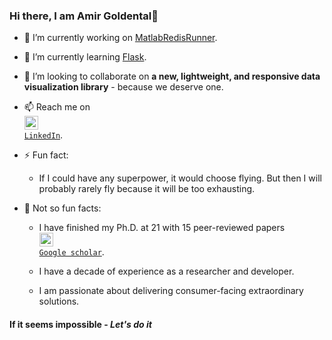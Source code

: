 ### Hi there, I am Amir Goldental👋

- 🔭 I’m currently working on [MatlabRedisRunner](https://github.com/AmirGoldental/MatlabRedisRunner).
- 🌱 I’m currently learning [Flask](https://flask.palletsprojects.com/en/1.1.x/).
- 💬 I’m looking to collaborate on **a new, lightweight, and responsive data visualization library** - because we deserve one.
- 📫 Reach me on <code>
    <a href="https://www.linkedin.com/in/amir-goldental/" title="LinkedIn Profile"><img width="22" src="https://github.com/zumrudu-anka/zumrudu-anka/blob/master/images/linkedin.svg"> LinkedIn</a></code>.
- ⚡ Fun fact: 
  - If I could have any superpower, it would choose flying. But then I will probably rarely fly because it will be too exhausting.   
    
- :blue_book: Not so fun facts:
  - I have finished my Ph.D. at 21 with 15 peer-reviewed papers <code>
  <a href="https://scholar.google.com/citations?hl=en&user=sbmwIQ4AAAAJ" title="Google scholar Profile"><img width="22" src="https://cdn.worldvectorlogo.com/logos/google-scholar.svg"> Google scholar</a></code>.
  
  - I have a decade of experience as a researcher and developer.
  - I am passionate about delivering consumer-facing extraordinary solutions.

#### If it seems impossible - *Let's do it*

